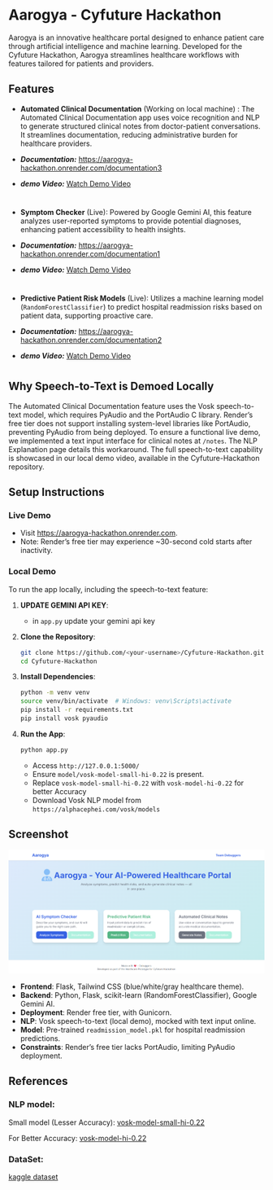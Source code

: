 # Aarogya - Cyfuture Hackathon

Aarogya is an innovative healthcare portal designed to enhance patient care through artificial intelligence and machine learning. Developed for the Cyfuture Hackathon, Aarogya streamlines healthcare workflows with features tailored for patients and providers. 

## Features

- **Automated Clinical Documentation** (Working on local machine) : The Automated Clinical Documentation app uses voice recognition and NLP to generate structured clinical notes from doctor-patient conversations. It streamlines documentation, reducing administrative burden for healthcare providers.

- ***Documentation:*** https://aarogya-hackathon.onrender.com/documentation3

- ***demo Video:***
   [Watch Demo Video](/notes.mp4)

#

- **Symptom Checker** (Live): Powered by Google Gemini AI, this feature analyzes user-reported symptoms to provide potential diagnoses, enhancing patient accessibility to health insights.

- ***Documentation:*** https://aarogya-hackathon.onrender.com/documentation1

- ***demo Video:***
   [Watch Demo Video](/symptoms.mp4)
#

- **Predictive Patient Risk Models** (Live): Utilizes a machine learning model (`RandomForestClassifier`) to predict hospital readmission risks based on patient data, supporting proactive care.

- ***Documentation:*** https://aarogya-hackathon.onrender.com/documentation2

- ***demo Video:***
   [Watch Demo Video](/readmission%20risk.mp4)
#
  



## Why Speech-to-Text is Demoed Locally

The Automated Clinical Documentation feature uses the Vosk speech-to-text model, which requires PyAudio and the PortAudio C library. Render’s free tier does not support installing system-level libraries like PortAudio, preventing PyAudio from being deployed. To ensure a functional live demo, we implemented a text input interface for clinical notes at `/notes`. The NLP Explanation page details this workaround. The full speech-to-text capability is showcased in our local demo video, available in the Cyfuture-Hackathon repository.

## Setup Instructions

### Live Demo

- Visit https://aarogya-hackathon.onrender.com.
- Note: Render’s free tier may experience \~30-second cold starts after inactivity.

### Local Demo

To run the app locally, including the speech-to-text feature:
1. **UPDATE GEMINI API KEY**:
   - in `app.py` update your gemini api key
2. **Clone the Repository**:

   ```bash
   git clone https://github.com/<your-username>/Cyfuture-Hackathon.git
   cd Cyfuture-Hackathon
   ```

3. **Install Dependencies**:

   ```bash
   python -m venv venv
   source venv/bin/activate  # Windows: venv\Scripts\activate
   pip install -r requirements.txt
   pip install vosk pyaudio
   ```

4. **Run the App**:

   ```bash
   python app.py
   ```

   - Access `http://127.0.0.1:5000/` 
   - Ensure `model/vosk-model-small-hi-0.22` is present.
   - Replace `vosk-model-small-hi-0.22` with `vosk-model-hi-0.22` for better Accuracy
   - Download Vosk NLP model from `https://alphacephei.com/vosk/models`

## Screenshot

![Home Page](/homepage.png)



- **Frontend**: Flask, Tailwind CSS (blue/white/gray healthcare theme).
- **Backend**: Python, Flask, scikit-learn (RandomForestClassifier), Google Gemini AI.
- **Deployment**: Render free tier, with Gunicorn.
- **NLP**: Vosk speech-to-text (local demo), mocked with text input online.
- **Model**: Pre-trained `readmission_model.pkl` for hospital readmission predictions.
- **Constraints**: Render’s free tier lacks PortAudio, limiting PyAudio deployment.



## References

### NLP model:
 Small model (Lesser Accuracy): [vosk-model-small-hi-0.22](https://alphacephei.com/vosk/models/vosk-model-small-hi-0.22.zip)

 For Better Accuracy: [vosk-model-hi-0.22](https://alphacephei.com/vosk/models/vosk-model-hi-0.22.zip)

### DataSet:
 [kaggle dataset](https://www.kaggle.com/datasets/dubradave/hospital-readmissions/data)
